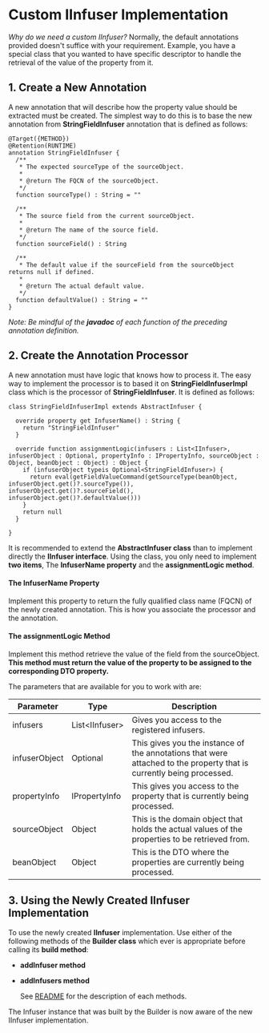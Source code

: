 # Custom IInfuser Implementation

*Why do we need a custom IInfuser?* Normally, the default annotations provided doesn't suffice with your requirement. Example, you have a special class that you wanted to have specific descriptor to handle the retrieval of the value of the property from it. 

## 1. Create a New Annotation

A new annotation that will describe how the property value should be extracted must be created. The simplest way to do this is to base the new annotation from **StringFieldInfuser** annotation that is defined as follows:

```gosu
@Target({METHOD})
@Retention(RUNTIME)
annotation StringFieldInfuser {
  /**
   * The expected sourceType of the sourceObject.
   *
   * @return The FQCN of the sourceObject.
   */
  function sourceType() : String = ""

  /**
   * The source field from the current sourceObject.
   *
   * @return The name of the source field.
   */
  function sourceField() : String

  /**
   * The default value if the sourceField from the sourceObject returns null if defined.
   *
   * @return The actual default value.
   */
  function defaultValue() : String = ""
}
```

*Note: Be mindful of the **javadoc** of each function of the preceding annotation definition.*

## 2. Create the Annotation Processor

A new annotation must have logic that knows how to process it. The easy way to implement the processor is to based it on **StringFieldInfuserImpl** class which is the processor of **StringFieldInfuser**. It is defined as follows:

```gosu
class StringFieldInfuserImpl extends AbstractInfuser {

  override property get InfuserName() : String {
    return "StringFieldInfuser"
  }

  override function assignmentLogic(infusers : List<IInfuser>, infuserObject : Optional, propertyInfo : IPropertyInfo, sourceObject : Object, beanObject : Object) : Object {
    if (infuserObject typeis Optional<StringFieldInfuser>) {
      return eval(getFieldValueCommand(getSourceType(beanObject, infuserObject.get()?.sourceType()), infuserObject.get()?.sourceField(), infuserObject.get()?.defaultValue()))
    }
    return null
  }

}
```

It is recommended to extend the **AbstractInfuser class** than to implement directly the **IInfuser interface**. Using the class, you only need to implement **two items**, The **InfuserName property** and the **assignmentLogic method**.

#### The InfuserName Property

Implement this property to return the fully qualified class name (FQCN) of the newly created annotation. This is how you associate the processor and the annotation.

#### The assignmentLogic Method

Implement this method retrieve the value of the field from the sourceObject. **This method must return the value of the property to be assigned to the corresponding DTO property.**

The parameters that are available for you to work with are:

| Parameter | Type           | Description |
| --------- | -------------- | ----------- |
| infusers  | List&lt;IInfuser&gt; | Gives you access to the registered infusers. |
| infuserObject | Optional | This gives you the instance of the annotations that were attached to the property that is currently being processed. |
| propertyInfo | IPropertyInfo | This gives you access to the property that is currently being processed. |
| sourceObject | Object | This is the domain object that holds the actual values of the properties to be retrieved from. |
| beanObject | Object | This is the DTO where the properties are currently being processed. |

## 3. Using the Newly Created IInfuser Implementation

To use the newly created **IInfuser** implementation. Use either of the following methods of the **Builder class** which ever is appropriate before calling its **build method**:

* **addInfuser method**

* **addInfusers method**

  See [README](README.md) for the description of each methods.

The Infuser instance that was built by the Builder is now aware of the new IInfuser implementation.